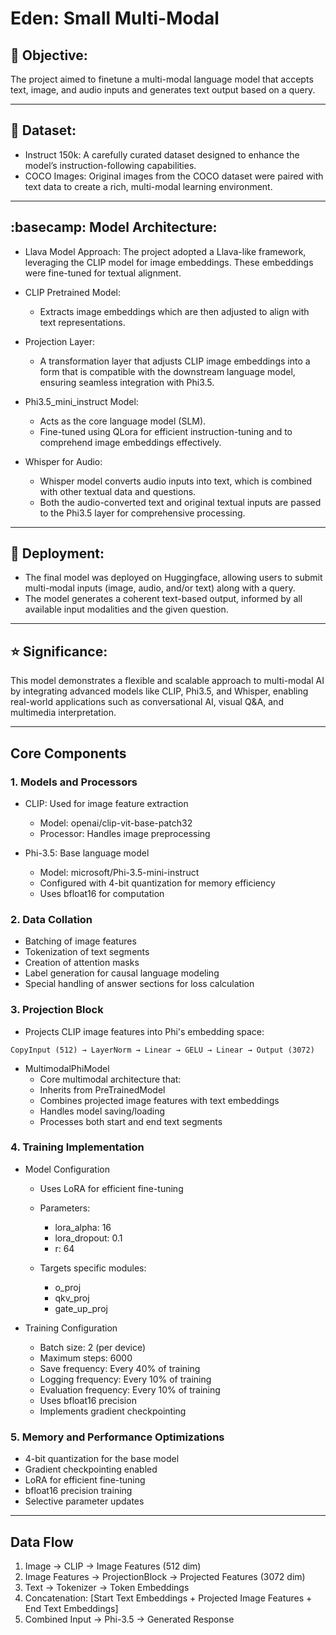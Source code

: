 # Eden: Small Multi-Modal 

## 🎯 Objective: 


The project aimed to finetune a multi-modal language model that accepts text, image, and audio inputs and generates text output based on a query.

---

## 📑 Dataset:

- Instruct 150k: A carefully curated dataset designed to enhance the model’s instruction-following capabilities.
- COCO Images: Original images from the COCO dataset were paired with text data to create a rich, multi-modal learning environment.

---

## :basecamp: Model Architecture:

- Llava Model Approach: The project adopted a Llava-like framework, leveraging the CLIP model for image embeddings. These embeddings were fine-tuned for textual alignment.

- CLIP Pretrained Model:

  - Extracts image embeddings which are then adjusted to align with text representations.

- Projection Layer:

  - A transformation layer that adjusts CLIP image embeddings into a form that is compatible with the downstream language model, ensuring seamless integration with Phi3.5.

- Phi3.5_mini_instruct Model:

  - Acts as the core language model (SLM).
  - Fine-tuned using QLora for efficient instruction-tuning and to comprehend image embeddings effectively.

- Whisper for Audio:

  - Whisper model converts audio inputs into text, which is combined with other textual data and questions.
  - Both the audio-converted text and original textual inputs are passed to the Phi3.5 layer for comprehensive processing.

--- 

## 📍 Deployment:

- The final model was deployed on Huggingface, allowing users to submit multi-modal inputs (image, audio, and/or text) along with a query.
- The model generates a coherent text-based output, informed by all available input modalities and the given question.

---

## ⭐ Significance: 
This model demonstrates a flexible and scalable approach to multi-modal AI by integrating advanced models like CLIP, Phi3.5, and Whisper, enabling real-world applications such as conversational AI, visual Q&A, and multimedia interpretation.

---

## Core Components

### 1. Models and Processors

- CLIP: Used for image feature extraction
  - Model: openai/clip-vit-base-patch32
  - Processor: Handles image preprocessing

- Phi-3.5: Base language model
  - Model: microsoft/Phi-3.5-mini-instruct
  - Configured with 4-bit quantization for memory efficiency
  - Uses bfloat16 for computation

### 2. Data Collation

- Batching of image features
- Tokenization of text segments
- Creation of attention masks
- Label generation for causal language modeling
- Special handling of answer sections for loss calculation

### 3. Projection Block

- Projects CLIP image features into Phi's embedding space:
```
CopyInput (512) → LayerNorm → Linear → GELU → Linear → Output (3072)
```

- MultimodalPhiModel
  - Core multimodal architecture that:
  - Inherits from PreTrainedModel
  - Combines projected image features with text embeddings
  - Handles model saving/loading
  - Processes both start and end text segments

### 4. Training Implementation

  - Model Configuration
    - Uses LoRA for efficient fine-tuning
    - Parameters:
      - lora_alpha: 16
      - lora_dropout: 0.1
      - r: 64
       
    - Targets specific modules:
      - o_proj
      - qkv_proj
      - gate_up_proj

  - Training Configuration
    - Batch size: 2 (per device)
    - Maximum steps: 6000
    - Save frequency: Every 40% of training
    - Logging frequency: Every 10% of training
    - Evaluation frequency: Every 10% of training
    - Uses bfloat16 precision
    - Implements gradient checkpointing

### 5. Memory and Performance Optimizations

  - 4-bit quantization for the base model
  - Gradient checkpointing enabled
  - LoRA for efficient fine-tuning
  - bfloat16 precision training
  - Selective parameter updates

---

## Data Flow

1. Image → CLIP → Image Features (512 dim)
2. Image Features → ProjectionBlock → Projected Features (3072 dim)
3. Text → Tokenizer → Token Embeddings
4. Concatenation: [Start Text Embeddings + Projected Image Features + End Text Embeddings]
5. Combined Input → Phi-3.5 → Generated Response
